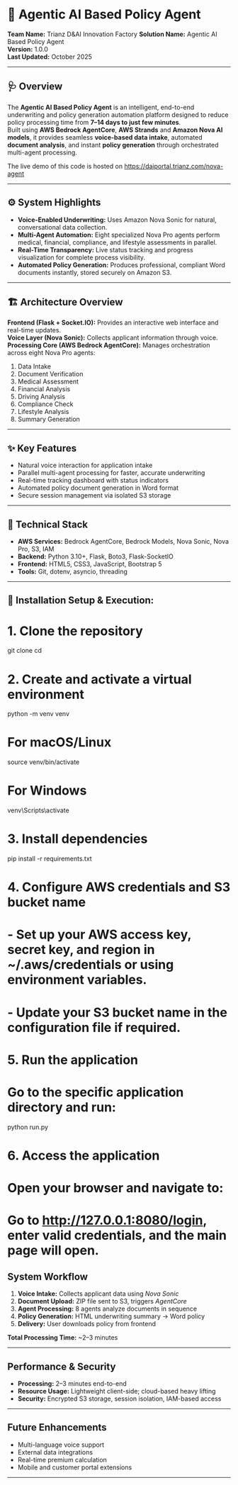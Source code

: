# 🧠 Agentic AI Based Policy Agent

**Team Name:**  Trianz D&AI Innovation Factory
**Solution Name:** Agentic AI Based Policy Agent  
**Version:** 1.0.0  
**Last Updated:** October 2025  

---

## 🩺 Overview
The **Agentic AI Based Policy Agent** is an intelligent, end-to-end underwriting and policy generation automation platform designed to reduce policy processing time from **7–14 days to just few minutes**.  
Built using **AWS Bedrock AgentCore**, **AWS Strands** and **Amazon Nova AI models**, it provides seamless **voice-based data intake**, automated **document analysis**, and instant **policy generation** through orchestrated multi-agent processing.

The live demo of this code is hosted on https://daiportal.trianz.com/nova-agent

---

## ⚙️ System Highlights
- **Voice-Enabled Underwriting:** Uses Amazon Nova Sonic for natural, conversational data collection.  
- **Multi-Agent Automation:** Eight specialized Nova Pro agents perform medical, financial, compliance, and lifestyle assessments in parallel.  
- **Real-Time Transparency:** Live status tracking and progress visualization for complete process visibility.  
- **Automated Policy Generation:** Produces professional, compliant Word documents instantly, stored securely on Amazon S3.  

---

## 🏗️ Architecture Overview
**Frontend (Flask + Socket.IO):** Provides an interactive web interface and real-time updates.  
**Voice Layer (Nova Sonic):** Collects applicant information through voice.  
**Processing Core (AWS Bedrock AgentCore):** Manages orchestration across eight Nova Pro agents:

1. Data Intake  
2. Document Verification  
3. Medical Assessment  
4. Financial Analysis  
5. Driving Analysis  
6. Compliance Check  
7. Lifestyle Analysis  
8. Summary Generation  


---

## ✨ Key Features
- Natural voice interaction for application intake  
- Parallel multi-agent processing for faster, accurate underwriting  
- Real-time tracking dashboard with status indicators  
- Automated policy document generation in Word format  
- Secure session management via isolated S3 storage  

---

## 🧰 Technical Stack
- **AWS Services:** Bedrock AgentCore, Bedrock Models, Nova Sonic, Nova Pro, S3, IAM  
- **Backend:** Python 3.10+, Flask, Boto3, Flask-SocketIO  
- **Frontend:** HTML5, CSS3, JavaScript, Bootstrap 5  
- **Tools:** Git, dotenv, asyncio, threading  

---

## 🚀 Installation Setup & Execution:

# 1. Clone the repository
git clone <repository-url>
cd <repository-folder>

# 2. Create and activate a virtual environment
python -m venv venv
# For macOS/Linux
source venv/bin/activate
# For Windows
venv\Scripts\activate

# 3. Install dependencies
pip install -r requirements.txt

# 4. Configure AWS credentials and S3 bucket name
# - Set up your AWS access key, secret key, and region in ~/.aws/credentials or using environment variables.
# - Update your S3 bucket name in the configuration file if required.

# 5. Run the application
# Go to the specific application directory and run:
python run.py

# 6. Access the application
# Open your browser and navigate to:
# Go to http://127.0.0.1:8080/login, enter valid credentials, and the main page will open.

## System Workflow
1. **Voice Intake:** Collects applicant data using *Nova Sonic*  
2. **Document Upload:** ZIP file sent to S3, triggers *AgentCore*  
3. **Agent Processing:** 8 agents analyze documents in sequence  
4. **Policy Generation:** HTML underwriting summary → Word policy  
5. **Delivery:** User downloads policy from frontend  

**Total Processing Time:** ~2–3 minutes  


---

## Performance & Security
- **Processing:** 2–3 minutes end-to-end  
- **Resource Usage:** Lightweight client-side; cloud-based heavy lifting  
- **Security:** Encrypted S3 storage, session isolation, IAM-based access  

---

## Future Enhancements
- Multi-language voice support  
- External data integrations  
- Real-time premium calculation  
- Mobile and customer portal extensions  

---
